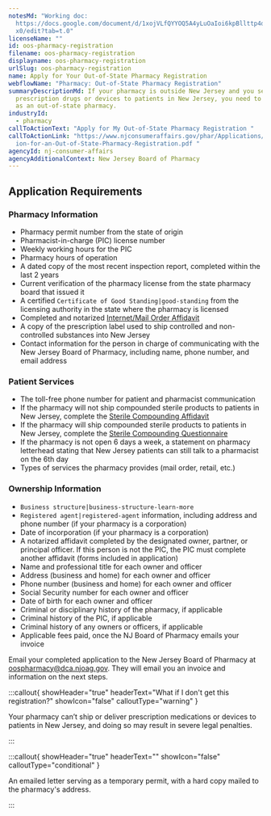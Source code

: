 ```yaml
---
notesMd: "Working doc:
  https://docs.google.com/document/d/1xojVLfQYYOQ5A4yLuOaIoi6kpBllttp4dAurn1aAT\
  x0/edit?tab=t.0"
licenseName: ""
id: oos-pharmacy-registration
filename: oos-pharmacy-registration
displayname: oos-pharmacy-registration
urlSlug: oos-pharmacy-registration
name: Apply for Your Out-of-State Pharmacy Registration
webflowName: "Pharmacy: Out-of-State Pharmacy Registration"
summaryDescriptionMd: If your pharmacy is outside New Jersey and you send
  prescription drugs or devices to patients in New Jersey, you need to register
  as an out-of-state pharmacy.
industryId:
  - pharmacy
callToActionText: "Apply for My Out-of-State Pharmacy Registration "
callToActionLink: "https://www.njconsumeraffairs.gov/phar/Applications/Applicat\
  ion-for-an-Out-of-State-Pharmacy-Registration.pdf "
agencyId: nj-consumer-affairs
agencyAdditionalContext: New Jersey Board of Pharmacy
---
```

## Application Requirements

### Pharmacy Information

* Pharmacy permit number from the state of origin 
* Pharmacist-in-charge (PIC) license number
* Weekly working hours for the PIC
* Pharmacy hours of operation
* A dated copy of the most recent inspection report, completed within the last 2 years
* Current verification of the pharmacy license from the state pharmacy board that issued it
* A certified `Certificate of Good Standing|good-standing` from the licensing authority in the state where the pharmacy is licensed
* Completed and notarized [Internet/Mail Order Affidavit](https://www.njconsumeraffairs.gov/phar/Applications/Internet-Mail-Order-Affidavit.pdf)
* A copy of the prescription label used to ship controlled and non-controlled substances into New Jersey
* Contact information for the person in charge of communicating with the New Jersey Board of Pharmacy, including name, phone number, and email address

### Patient Services

* The toll-free phone number for patient and pharmacist communication
* If the pharmacy will not ship compounded sterile products to patients in New Jersey, complete the [Sterile Compounding Affidavit](https://www.njconsumeraffairs.gov/phar/Applications/Sterile-Compounding-Affidavit.pdf)
* If the pharmacy will ship compounded sterile products to patients in New Jersey, complete the [Sterile Compounding Questionnaire](https://www.njconsumeraffairs.gov/phar/Applications/Sterile-Compounding-Questionnaire.pdf)
* If the pharmacy is not open 6 days a week, a statement on pharmacy letterhead stating that New Jersey patients can still talk to a pharmacist on the 6th day
* Types of services the pharmacy provides (mail order, retail, etc.)

### Ownership Information

*  `Business structure|business-structure-learn-more` 
*  `Registered agent|registered-agent` information, including address and phone number (if your pharmacy is a corporation)
* Date of incorporation (if your pharmacy is a corporation)
* A notarized affidavit completed by the designated owner, partner, or principal officer. If this person is not the PIC, the PIC must complete another affidavit (forms included in application)
* Name and professional title for each owner and officer
* Address (business and home) for each owner and officer
* Phone number (business and home) for each owner and officer
* Social Security number for each owner and officer
* Date of birth for each owner and officer
* Criminal or disciplinary history of the pharmacy, if applicable
* Criminal history of the PIC, if applicable
* Criminal history of any owners or officers, if applicable
* Applicable fees paid, once the NJ Board of Pharmacy emails your invoice

Email your completed application to the New Jersey Board of Pharmacy at [oospharmacy@dca.njoag.gov](mailto:oospharmacy@dca.njoag.gov). They will email you an invoice and information on the next steps. 

:::callout{ showHeader="true" headerText="What if I don't get this registration?" showIcon="false" calloutType="warning" }

Your pharmacy can’t ship or deliver prescription medications or devices to patients in New Jersey, and doing so may result in severe legal penalties.

:::

:::callout{ showHeader="true" headerText="" showIcon="false" calloutType="conditional" }

An emailed letter serving as a temporary permit, with a hard copy mailed to the pharmacy's address.

:::
